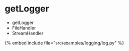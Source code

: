 # getLogger

* getLogger
* FileHandler
* StreamHandler

{% embed include file="src/examples/logging/log.py" %}


